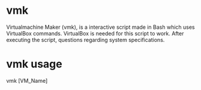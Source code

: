 # vmk
Virtualmachine Maker (vmk), is a interactive script made in Bash which uses VirtualBox commands. VirtualBox is needed for this script to work.
After executing the script, questions regarding system specifications.

# vmk usage
vmk [VM_Name]

